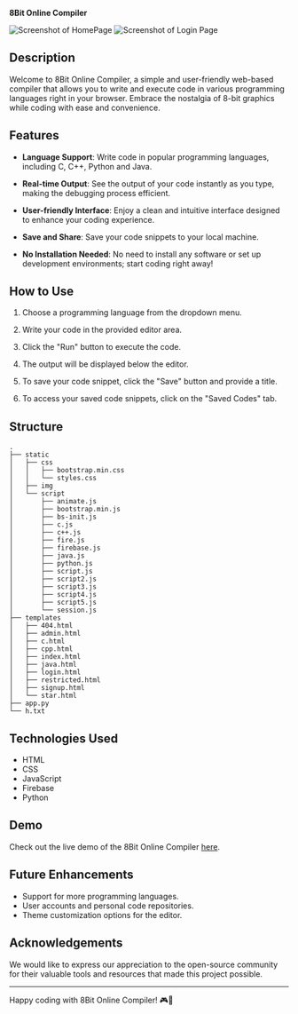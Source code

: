 **8Bit Online Compiler**


![Screenshot of HomePage](https://firebasestorage.googleapis.com/v0/b/myblog-8800d.appspot.com/o/manifest%2FgithubPinned%2Fcompiler.jpeg?alt=media&token=cb347532-004f-4d55-acd8-7451987be3ff)
![Screenshot of Login Page](https://firebasestorage.googleapis.com/v0/b/myblog-8800d.appspot.com/o/manifest%2FgithubPinned%2Fcompilerlogin.jpeg?alt=media&token=31b393b5-f8a3-49ef-943a-cdd0cb82610a)


## Description

Welcome to 8Bit Online Compiler, a simple and user-friendly web-based compiler that allows you to write and execute code in various programming languages right in your browser. Embrace the nostalgia of 8-bit graphics while coding with ease and convenience.

## Features

- **Language Support**: Write code in popular programming languages, including C, C++, Python and Java.

- **Real-time Output**: See the output of your code instantly as you type, making the debugging process efficient.

- **User-friendly Interface**: Enjoy a clean and intuitive interface designed to enhance your coding experience.

- **Save and Share**: Save your code snippets to your local machine.

- **No Installation Needed**: No need to install any software or set up development environments; start coding right away!

## How to Use

1. Choose a programming language from the dropdown menu.

2. Write your code in the provided editor area.

3. Click the "Run" button to execute the code.

4. The output will be displayed below the editor.

5. To save your code snippet, click the "Save" button and provide a title.

6. To access your saved code snippets, click on the "Saved Codes" tab.

## Structure
```
.
├── static
│   ├── css
│   │   ├── bootstrap.min.css
│   │   └── styles.css
│   ├── img
│   └── script
│       ├── animate.js
│       ├── bootstrap.min.js
│       ├── bs-init.js
│       ├── c.js
│       ├── c++.js
│       ├── fire.js
│       ├── firebase.js
│       ├── java.js
│       ├── python.js
│       ├── script.js
│       ├── script2.js
│       ├── script3.js
│       ├── script4.js
│       ├── script5.js
│       └── session.js
├── templates
│   ├── 404.html
│   ├── admin.html
│   ├── c.html
│   ├── cpp.html
│   ├── index.html
│   ├── java.html
│   ├── login.html
│   ├── restricted.html
│   ├── signup.html
│   └── star.html
├── app.py
└── h.txt

```

## Technologies Used

- HTML
- CSS
- JavaScript
- Firebase
- Python

## Demo

Check out the live demo of the 8Bit Online Compiler [here](http://207.246.112.202:8080).

## Future Enhancements

- Support for more programming languages.
- User accounts and personal code repositories.
- Theme customization options for the editor.


## Acknowledgements

We would like to express our appreciation to the open-source community for their valuable tools and resources that made this project possible.

---
Happy coding with 8Bit Online Compiler! 🎮🚀
